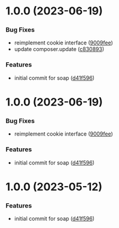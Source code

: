 # 1.0.0 (2023-06-19)


### Bug Fixes

* reimplement cookie interface ([9009fee](https://github.com/byteshard/soap/commit/9009fee09dc825e4145df03ef4c20b476ab085f7))
* update composer.update ([c830893](https://github.com/byteshard/soap/commit/c830893e9bc9562553bdc98dba985cbb20f12a4a))


### Features

* initial commit for soap ([d41f596](https://github.com/byteshard/soap/commit/d41f596bb21fc040968486f9235f4a755f99d5a3))

# 1.0.0 (2023-06-19)


### Bug Fixes

* reimplement cookie interface ([9009fee](https://github.com/byteshard/soap/commit/9009fee09dc825e4145df03ef4c20b476ab085f7))


### Features

* initial commit for soap ([d41f596](https://github.com/byteshard/soap/commit/d41f596bb21fc040968486f9235f4a755f99d5a3))

# 1.0.0 (2023-05-12)


### Features

* initial commit for soap ([d41f596](https://github.com/byteshard/soap/commit/d41f596bb21fc040968486f9235f4a755f99d5a3))

